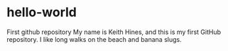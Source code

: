 # hello-world
First github repository 
My name is Keith Hines, and this is my first GitHub repository.
I like long walks on the beach and banana slugs.
